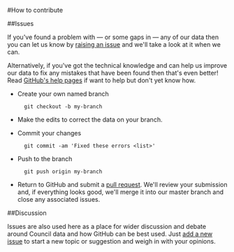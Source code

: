 #How to contribute

##Issues

If you've found a problem with — or some gaps in — any of our data then you can let us know by [raising an issue](/edinburghcouncil/datasets/issues/new) and we'll take a look at it when we can.

Alternatively, if you've got the technical knowledge and can help us improve our data to fix any mistakes that have been found then that's even better! Read [GitHub's help pages](https://help.github.com/articles/fork-a-repo) if want to help but don't yet know how.

- Create your own named branch

		git checkout -b my-branch

- Make the edits to correct the data on your branch.

- Commit your changes

		git commit -am 'Fixed these errors <list>'

- Push to the branch

		git push origin my-branch

- Return to GitHub and submit a [pull request](/edinburghcouncil/datasets/pulls). We'll review your submission and, if everything looks good, we'll merge it into our master branch and close any associated issues.


##Discussion

Issues are also used here as a place for wider discussion and debate around Council data and how GitHub can be best used. Just [add a new issue](/edinburghcouncil/datasets/issues/new) to start a new topic or suggestion and weigh in with your opinions.